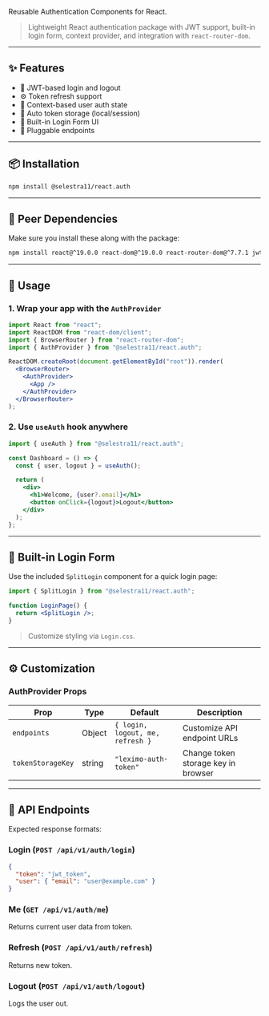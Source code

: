 ﻿Reusable Authentication Components for React.

> Lightweight React authentication package with JWT support, built-in login form, context provider, and integration with `react-router-dom`.

---

## ✨ Features

- 🔐 JWT-based login and logout
- ⚙️ Token refresh support
- 👤 Context-based user auth state
- 🧠 Auto token storage (local/session)
- 🧾 Built-in Login Form UI
- 🧩 Pluggable endpoints

---

## 📦 Installation

```bash
npm install @selestra11/react.auth
```

---

## 🔧 Peer Dependencies

Make sure you install these along with the package:

```bash
npm install react@^19.0.0 react-dom@^19.0.0 react-router-dom@^7.7.1 jwt-decode
```

---

## 🚀 Usage

### 1. Wrap your app with the `AuthProvider`

```jsx
import React from "react";
import ReactDOM from "react-dom/client";
import { BrowserRouter } from "react-router-dom";
import { AuthProvider } from "@selestra11/react.auth";

ReactDOM.createRoot(document.getElementById("root")).render(
  <BrowserRouter>
    <AuthProvider>
      <App />
    </AuthProvider>
  </BrowserRouter>
);
```

### 2. Use `useAuth` hook anywhere

```jsx
import { useAuth } from "@selestra11/react.auth";

const Dashboard = () => {
  const { user, logout } = useAuth();

  return (
    <div>
      <h1>Welcome, {user?.email}</h1>
      <button onClick={logout}>Logout</button>
    </div>
  );
};
```

---

## 🧪 Built-in Login Form

Use the included `SplitLogin` component for a quick login page:

```jsx
import { SplitLogin } from "@selestra11/react.auth";

function LoginPage() {
  return <SplitLogin />;
}
```

> Customize styling via `Login.css`.

---

## ⚙️ Customization

### AuthProvider Props

| Prop             | Type     | Default                          | Description                          |
|------------------|----------|----------------------------------|--------------------------------------|
| `endpoints`      | Object   | `{ login, logout, me, refresh }` | Customize API endpoint URLs |
| `tokenStorageKey`| string   | `"leximo-auth-token"`            | Change token storage key in browser  |

---

## 🧩 API Endpoints

Expected response formats:

### Login (`POST /api/v1/auth/login`)

```json
{
  "token": "jwt_token",
  "user": { "email": "user@example.com" }
}
```

### Me (`GET /api/v1/auth/me`)

Returns current user data from token.

### Refresh (`POST /api/v1/auth/refresh`)

Returns new token.

### Logout (`POST /api/v1/auth/logout`)

Logs the user out.


